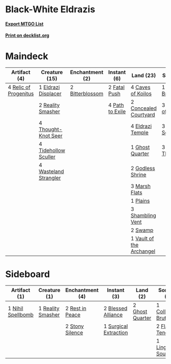 # Black-White Eldrazis

#### [Export MTGO List](../collection/Black-White%20Eldrazis/Black-White%20Eldrazis.txt)
#### [Print on decklist.org](http://decklist.org/?deckmain=2%09Bitterblossom%0A4%09Caves%20of%20Koilos%0A1%09Collective%20Brutality%0A2%09Concealed%20Courtyard%0A1%09Eldrazi%20Displacer%0A4%09Eldrazi%20Temple%0A2%09Fatal%20Push%0A1%09Ghost%20Quarter%0A2%09Godless%20Shrine%0A3%09Inquisition%20of%20Kozilek%0A3%09Lingering%20Souls%0A3%09Marsh%20Flats%0A4%09Path%20to%20Exile%0A1%09Plains%0A2%09Reality%20Smasher%0A4%09Relic%20of%20Progenitus%0A3%09Shambling%20Vent%0A2%09Swamp%0A4%09Thought-Knot%20Seer%0A3%09Thoughtseize%0A4%09Tidehollow%20Sculler%0A1%09Vault%20of%20the%20Archangel%0A4%09Wasteland%20Strangler&deckside=2%09Blessed%20Alliance%0A1%09Collective%20Brutality%0A2%09Flaying%20Tendrils%0A2%09Ghost%20Quarter%0A1%09Lingering%20Souls%0A1%09Nihil%20Spellbomb%0A1%09Reality%20Smasher%0A2%09Rest%20in%20Peace%0A2%09Stony%20Silence%0A1%09Surgical%20Extraction)
# Maindeck

|                                          Artifact (4)                                          |                                         Creature (15)                                          |                                     Enchantment (2)                                      |                                       Instant (6)                                        |                                             Land (23)                                             |                                           Sorcery (10)                                            |
|------------------------------------------------------------------------------------------------|------------------------------------------------------------------------------------------------|------------------------------------------------------------------------------------------|------------------------------------------------------------------------------------------|---------------------------------------------------------------------------------------------------|---------------------------------------------------------------------------------------------------|
|4 [Relic of Progenitus](http://gatherer.wizards.com/Pages/Card/Details.aspx?multiverseid=174824)|1 [Eldrazi Displacer](http://gatherer.wizards.com/Pages/Card/Details.aspx?multiverseid=407523)  |2 [Bitterblossom](http://gatherer.wizards.com/Pages/Card/Details.aspx?multiverseid=397701)|2 [Fatal Push](http://gatherer.wizards.com/Pages/Card/Details.aspx?multiverseid=423724)   |4 [Caves of Koilos](http://gatherer.wizards.com/Pages/Card/Details.aspx?multiverseid=129497)       |1 [Collective Brutality](http://gatherer.wizards.com/Pages/Card/Details.aspx?multiverseid=414380)  |
|                                                                                                |2 [Reality Smasher](http://gatherer.wizards.com/Pages/Card/Details.aspx?multiverseid=407517)    |                                                                                          |4 [Path to Exile](http://gatherer.wizards.com/Pages/Card/Details.aspx?multiverseid=220511)|2 [Concealed Courtyard](http://gatherer.wizards.com/Pages/Card/Details.aspx?multiverseid=417818)   |3 [Inquisition of Kozilek](http://gatherer.wizards.com/Pages/Card/Details.aspx?multiverseid=416897)|
|                                                                                                |4 [Thought-Knot Seer](http://gatherer.wizards.com/Pages/Card/Details.aspx?multiverseid=407519)  |                                                                                          |                                                                                          |4 [Eldrazi Temple](http://gatherer.wizards.com/Pages/Card/Details.aspx?multiverseid=401710)        |3 [Lingering Souls](http://gatherer.wizards.com/Pages/Card/Details.aspx?multiverseid=368485)       |
|                                                                                                |4 [Tidehollow Sculler](http://gatherer.wizards.com/Pages/Card/Details.aspx?multiverseid=175054) |                                                                                          |                                                                                          |1 [Ghost Quarter](http://gatherer.wizards.com/Pages/Card/Details.aspx?multiverseid=389534)         |3 [Thoughtseize](http://gatherer.wizards.com/Pages/Card/Details.aspx?multiverseid=438676)          |
|                                                                                                |4 [Wasteland Strangler](http://gatherer.wizards.com/Pages/Card/Details.aspx?multiverseid=402096)|                                                                                          |                                                                                          |2 [Godless Shrine](http://gatherer.wizards.com/Pages/Card/Details.aspx?multiverseid=405099)        |                                                                                                   |
|                                                                                                |                                                                                                |                                                                                          |                                                                                          |3 [Marsh Flats](http://gatherer.wizards.com/Pages/Card/Details.aspx?multiverseid=405101)           |                                                                                                   |
|                                                                                                |                                                                                                |                                                                                          |                                                                                          |1 [Plains](http://gatherer.wizards.com/Pages/Card/Details.aspx?multiverseid=439856)                |                                                                                                   |
|                                                                                                |                                                                                                |                                                                                          |                                                                                          |3 [Shambling Vent](http://gatherer.wizards.com/Pages/Card/Details.aspx?multiverseid=402031)        |                                                                                                   |
|                                                                                                |                                                                                                |                                                                                          |                                                                                          |2 [Swamp](http://gatherer.wizards.com/Pages/Card/Details.aspx?multiverseid=439858)                 |                                                                                                   |
|                                                                                                |                                                                                                |                                                                                          |                                                                                          |1 [Vault of the Archangel](http://gatherer.wizards.com/Pages/Card/Details.aspx?multiverseid=270938)|                                                                                                   |


# Sideboard

|                                        Artifact (1)                                        |                                        Creature (1)                                        |                                     Enchantment (4)                                      |                                          Instant (3)                                           |                                         Land (2)                                         |                                           Sorcery (4)                                           |
|--------------------------------------------------------------------------------------------|--------------------------------------------------------------------------------------------|------------------------------------------------------------------------------------------|------------------------------------------------------------------------------------------------|------------------------------------------------------------------------------------------|-------------------------------------------------------------------------------------------------|
|1 [Nihil Spellbomb](http://gatherer.wizards.com/Pages/Card/Details.aspx?multiverseid=442215)|1 [Reality Smasher](http://gatherer.wizards.com/Pages/Card/Details.aspx?multiverseid=407517)|2 [Rest in Peace](http://gatherer.wizards.com/Pages/Card/Details.aspx?multiverseid=442021)|2 [Blessed Alliance](http://gatherer.wizards.com/Pages/Card/Details.aspx?multiverseid=414302)   |2 [Ghost Quarter](http://gatherer.wizards.com/Pages/Card/Details.aspx?multiverseid=389534)|1 [Collective Brutality](http://gatherer.wizards.com/Pages/Card/Details.aspx?multiverseid=414380)|
|                                                                                            |                                                                                            |2 [Stony Silence](http://gatherer.wizards.com/Pages/Card/Details.aspx?multiverseid=247425)|1 [Surgical Extraction](http://gatherer.wizards.com/Pages/Card/Details.aspx?multiverseid=397706)|                                                                                          |2 [Flaying Tendrils](http://gatherer.wizards.com/Pages/Card/Details.aspx?multiverseid=407580)    |
|                                                                                            |                                                                                            |                                                                                          |                                                                                                |                                                                                          |1 [Lingering Souls](http://gatherer.wizards.com/Pages/Card/Details.aspx?multiverseid=368485)     |

